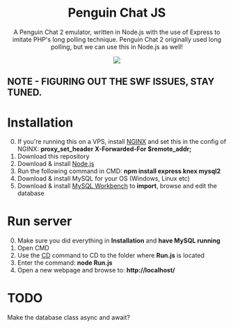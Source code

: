 <h1 align="center">Penguin Chat JS</h1>
<p align="center">A Penguin Chat 2 emulator, written in Node.js with the use of Express to imitate PHP's long polling technique. Penguin Chat 2 originally used long polling, but we can use this in Node.js as well!</p>
<p align="center"><img src="https://i.imgur.com/sfH04Fn.png"></p>

## NOTE - FIGURING OUT THE SWF ISSUES, STAY TUNED.

# Installation

0. If you're running this on a VPS, install [NGINX](https://www.nginx.com/) and set this in the config of NGINX: <b>proxy_set_header X-Forwarded-For $remote_addr;</b>
1. Download this repository
2. Download & install [Node.js](https://nodejs.org/en/)
3. Run the following command in CMD: <b>npm install express knex mysql2</b>
4. Download & install MySQL for your OS (Windows, Linux etc)
5. Download & install [MySQL Workbench](https://www.mysql.com/products/workbench/) to <b>import</b>, browse and edit the database

# Run server

0. Make sure you did everything in <b>Installation</b> and <b>have MySQL running</b>
1. Open CMD
2. Use the [CD](https://ss64.com/nt/cd.html) command to CD to the folder where <b>Run.js</b> is located
3. Enter the command: <b>node Run.js</b>
4. Open a new webpage and browse to: <b>http://localhost/</b>

# TODO

Make the database class async and await?